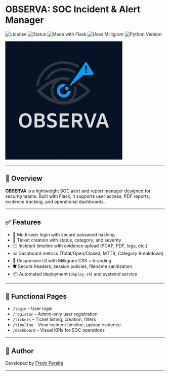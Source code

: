 # OBSERVA: SOC Incident & Alert Manager

![License](https://img.shields.io/badge/license-MIT-blue.svg)
![Status](https://img.shields.io/badge/status-stable-brightgreen)
![Made with Flask](https://img.shields.io/badge/made%20with-Flask-blue)
![Uses Milligram](https://img.shields.io/badge/CSS%20Framework-Milligram-lightgrey)
![Python Version](https://img.shields.io/badge/python-3.12-blue)

![OBSERVA Logo](static/img/observa_logo.png)

---

## 🧩 Overview

**OBSERVA** is a lightweight SOC alert and report manager designed for security teams. Built with Flask, it supports user access, PDF reports, evidence tracking, and operational dashboards.

---

## ✅ Features

- 👥 Multi-user login with secure password hashing
- 🧾 Ticket creation with status, category, and severity
- 🕒 Incident timeline with evidence upload (PCAP, PDF, logs, etc.)
- 📊 Dashboard metrics (Total/Open/Closed, MTTR, Category Breakdown)
- 🎨 Responsive UI with Milligram CSS + branding
- 🛡 Secure headers, session policies, filename sanitization
- 📦 Automated deployment (`deploy.sh`) and systemd service

---

## 📂 Functional Pages

- `/login` – User login
- `/register` – Admin-only user registration
- `/tickets` – Ticket listing, creation, filters
- `/timeline` – View incident timeline, upload evidence
- `/dashboard` – Visual KPIs for SOC operations

---

## 📇 Author

Developed by [Fredy Peralta](https://www.linkedin.com/in/fredyperaltagaleano/)

---

